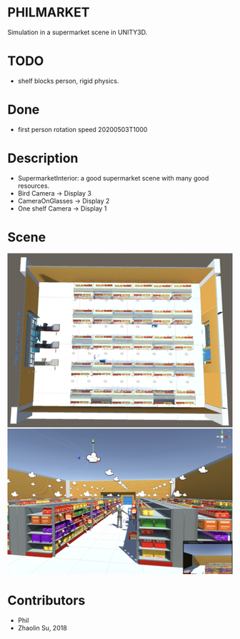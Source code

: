 # PHILMARKET

Simulation in a supermarket scene in UNITY3D.

# TODO
- shelf blocks person, rigid physics.

# Done
- first person rotation speed 20200503T1000 

# Description
- SupermarketInterior: a good supermarket scene with many good resources.
- Bird Camera -> Display 3
- CameraOnGlasses -> Display 2
- One shelf Camera -> Display 1

# Scene
![](./screenshot/top.png)
![](./screenshot/front.png)

# Contributors
- Phil
- Zhaolin Su, 2018

